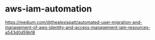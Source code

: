 # aws-iam-automation
https://medium.com/@thealexispatt/automated-user-migration-and-management-of-aws-identity-and-access-management-iam-resources-a543d0d59b18
